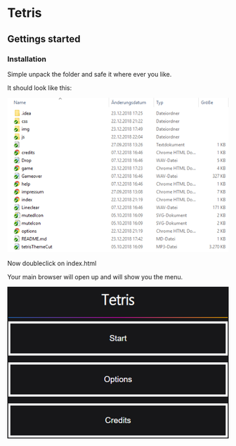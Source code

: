 # Tetris
## Gettings started
### Installation

Simple unpack the folder and safe it where ever you like. <p>
It should look like this: 
<p align="left">
  <img src="./img/folderOverview.png" alt="Folder overview">
</p>

Now doubleclick on index.html <p>
Your main browser will open up and will show you the menu.
<p align="left">
  <img src="./img/startmenu.png" alt="Folder overview">
</p>
